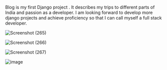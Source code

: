 Blog is my first Django project . It describes my trips to different parts of India and passion as a developer. I am looking forward to develop more django projects and achieve proficiency so that I can call myself a full stack developer.



![Screenshot (265)](https://github.com/user-attachments/assets/7cf1e543-5c6d-443c-a160-5dcc8dd51e07)

![Screenshot (266)](https://github.com/user-attachments/assets/4fa7595a-573b-4303-932a-4c44f5eba59c)

![Screenshot (267)](https://github.com/user-attachments/assets/195ed56e-1495-45f5-aaea-21cdf68dd966)


![image](https://github.com/user-attachments/assets/97d7e455-7169-4eb5-97cc-f74510b5806e)



